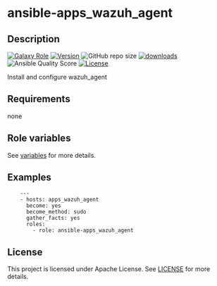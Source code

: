 # ansible-apps_wazuh_agent

## Description

[![Galaxy Role](https://img.shields.io/badge/galaxy-apps_wazuh_agent-purple?style=flat)](https://galaxy.ansible.com/lotusnoir/apps_wazuh_agent)
[![Version](https://img.shields.io/github/release/lotusnoir/ansible-apps_wazuh_agent.svg)](https://github.com/lotusnoir/ansible-apps_wazuh_agent/releases/latest)
![GitHub repo size](https://img.shields.io/github/repo-size/lotusnoir/ansible-apps_wazuh_agent?color=orange&style=flat)
[![downloads](https://img.shields.io/ansible/role/d/56847)](https://galaxy.ansible.com/lotusnoir/apps_wazuh_agent)
![Ansible Quality Score](https://img.shields.io/ansible/quality/56847)
[![License](https://img.shields.io/badge/license-Apache--2.0-brightgreen?style=flat)](https://opensource.org/licenses/Apache-2.0)

Install and configure wazuh_agent

## Requirements

none

## Role variables

See [variables](/defaults/main.yml) for more details.

## Examples

        ---
        - hosts: apps_wazuh_agent
          become: yes
          become_method: sudo
          gather_facts: yes
          roles:
            - role: ansible-apps_wazuh_agent


## License

This project is licensed under Apache License. See [LICENSE](/LICENSE) for more details.

